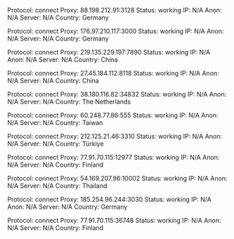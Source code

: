 Protocol: connect
Proxy: 88.198.212.91:3128
Status: working
IP: N/A
Anon: N/A
Server: N/A
Country: Germany

Protocol: connect
Proxy: 176.97.210.117:3000
Status: working
IP: N/A
Anon: N/A
Server: N/A
Country: Germany

Protocol: connect
Proxy: 219.135.229.197:7890
Status: working
IP: N/A
Anon: N/A
Server: N/A
Country: China

Protocol: connect
Proxy: 27.45.184.112:8118
Status: working
IP: N/A
Anon: N/A
Server: N/A
Country: China

Protocol: connect
Proxy: 38.180.116.82:34832
Status: working
IP: N/A
Anon: N/A
Server: N/A
Country: The Netherlands

Protocol: connect
Proxy: 60.248.77.86:555
Status: working
IP: N/A
Anon: N/A
Server: N/A
Country: Taiwan

Protocol: connect
Proxy: 212.125.21.46:3310
Status: working
IP: N/A
Anon: N/A
Server: N/A
Country: Türkiye

Protocol: connect
Proxy: 77.91.70.115:12977
Status: working
IP: N/A
Anon: N/A
Server: N/A
Country: Finland

Protocol: connect
Proxy: 54.169.207.96:10002
Status: working
IP: N/A
Anon: N/A
Server: N/A
Country: Thailand

Protocol: connect
Proxy: 185.254.96.244:3030
Status: working
IP: N/A
Anon: N/A
Server: N/A
Country: Germany

Protocol: connect
Proxy: 77.91.70.115:36748
Status: working
IP: N/A
Anon: N/A
Server: N/A
Country: Finland

